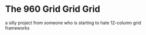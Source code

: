# The 960 Grid Grid Grid
a silly project from someone who is starting to hate 12-column grid frameworks
